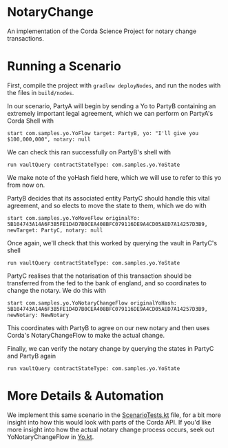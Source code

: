 # NotaryChange
An implementation of the Corda Science Project for notary change transactions.

# Running a Scenario

First, compile the project with `gradlew deployNodes`, and run the nodes with the files in `build/nodes`.


In our scenario, PartyA will begin by sending a Yo to PartyB containing an extremely important legal agreement, which we can perform on PartyA's Corda Shell with  

`start com.samples.yo.YoFlow target: PartyB, yo: "I'll give you $100,000,000", notary: null`


We can check this ran successfully on PartyB's shell with  

`run vaultQuery contractStateType: com.samples.yo.YoState`


We make note of the yoHash field here, which we will use to refer to this yo from now on.


PartyB decides that its associated entity PartyC should handle this vital agreement, and so elects to move the state to them, which we do with  

`start com.samples.yo.YoMoveFlow originalYo: 5B104743A14A6F3B5FE1D4D7B0CEA408BFC079116DE9A4CD05AED7A14257D3B9, newTarget: PartyC, notary: null`

 
Once again, we'll check that this worked by querying the vault in PartyC's shell  

`run vaultQuery contractStateType: com.samples.yo.YoState`


PartyC realises that the notarisation of this transaction should be transferred from the fed to the bank of england, and so coordinates to change the notary. We do this with  

`start com.samples.yo.YoNotaryChangeFlow originalYoHash: 5B104743A14A6F3B5FE1D4D7B0CEA408BFC079116DE9A4CD05AED7A14257D3B9, newNotary: NewNotary`

This coordinates with PartyB to agree on our new notary and then uses Corda's NotaryChangeFlow to make the actual change.


Finally, we can verify the notary change by querying the states in PartyC and PartyB again

`run vaultQuery contractStateType: com.samples.yo.YoState`


# More Details & Automation

We implement this same scenario in the [ScenarioTests.kt](test/main/kotlin/com/samples/yo/ScenarioTest.kt) file, for a bit more insight into how this would look with parts of the Corda API.
If you'd like more insight into how the actual notary change process occurs, seek out YoNotaryChangeFlow in [Yo.kt](src/main/kotlin/com/samples/yo/Yo.kt).

